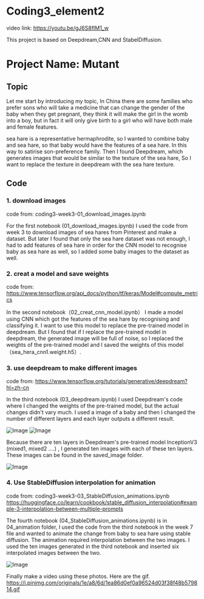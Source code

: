 # Coding3_element2
video link: https://youtu.be/gJ6S8fIM1_w

This project is based on Deepdream,CNN and StabelDiffusion.
# Project Name: Mutant
## Topic
Let me start by introducing my topic, In China there are some families who prefer sons who will take a medicine that can change the gender of the baby when they get pregnant, they think it will make the girl in the womb into a boy, but in fact it will only give birth to a girl who will have both male and female features.

sea hare is a representative hermaphrodite, so I wanted to combine baby and sea hare, so that baby would have the features of a sea hare. In this way to satirise son-preference family.
Then I found Deepdream, which generates images that would be similar to the texture of the sea hare, So I want to replace the texture in deepdream with the sea hare texture.


## Code
### 1. download images
code from: coding3-week3-01_download_images.ipynb

For the first notebook (01_download_images.ipynb) I used the code from week 3 to download images of sea hares from Pinterest and make a dataset. But later I found that only the sea hare dataset was not enough, I had to add features of sea hare in order for the CNN model to recognise baby as sea hare as well, so I added some baby images to the dataset as well.

### 2. creat a model and save weights
code from: https://www.tensorflow.org/api_docs/python/tf/keras/Model#compute_metrics

In the second notebook（02_creat_cnn_model.ipynb） I made a model using CNN which got the features of the sea hare by recognising and classifying it. I want to use this model to replace the pre-trained model in deepdream. But I found that if I replace the pre-trained model in deepdream, the generated image will be full of noise, so I replaced the weights of the pre-trained model and I saved the weights of this model（sea_hera_cnn1.weight.h5）.

### 3. use deepdream to make different images
code from: https://www.tensorflow.org/tutorials/generative/deepdream?hl=zh-cn

In the third notebook (03_deepdream.ipynb) I used Deepdream's code where I changed the weights of the pre-trained model, but the actual changes didn't vary much. I used a image of a baby and then I changed the number of different layers and each layer outputs a different result.

![Image](https://i.pinimg.com/736x/45/ec/27/45ec27f39887a894e0ac61ea067df534.jpg)
![Image](https://i.pinimg.com/736x/0e/33/19/0e3319181c0193de32e2cf87659da34a.jpg)

Because there are ten layers in Deepdream's pre-trained model InceptionV3 (mixed1, mixed2 ....) , I generated ten images with each of these ten layers. These images can be found in the saved_image folder.

![Image](https://i.pinimg.com/736x/07/4e/5d/074e5d95dbc255f49447f317becf70bc.jpg)

### 4. Use StableDiffusion interpolation for animation
code from: coding3-week3-03_StableDiffusion_animations.ipynb  
https://huggingface.co/learn/cookbook/stable_diffusion_interpolation#example-3-interpolation-between-multiple-prompts

The fourth notebook (04_StableDiffusion_animations.ipynb) is in 04_animation folder, I used the code from the third notebook in the week 7 file and wanted to animate the change from baby to sea hare using stable diffusion. The animation required interpolation between the two images. I used the ten images generated in the third notebook and inserted six interpolated images between the two.

![Image](https://i.pinimg.com/originals/05/6c/33/056c335010675e7725e7bfdaaac7dc58.jpg)

Finally make a video using these photos. Here are the gif.
https://i.pinimg.com/originals/1e/a8/6d/1ea86d0ef0a96524d03f38f48b579814.gif




